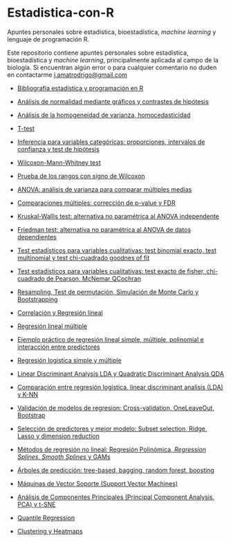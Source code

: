 # Estadistica-con-R
Apuntes personales sobre estadística, bioestadística, *machine learning* y lenguaje de programación R.

Este repositorio contiene apuntes personales sobre estadística, bioestadística y *machine learning*, principalmente aplicada al campo de la biología. Si encuentran algún error o para cualquier comentario no duden en contactarme j.amatrodrigo@gmail.com

+ [Bibliografía estadística y programación en R](https://github.com/JoaquinAmatRodrigo/Estadistica-con-R/blob/master/PDF_format/0_0_Bibliograf%C3%ADa_estad%C3%ADstica_y_programaci%C3%B3n_en_R.pdf)

+ [Análisis de normalidad mediante gráficos y contrastes de hipótesis](https://github.com/JoaquinAmatRodrigo/Estadistica-con-R/blob/master/PDF_format/8_An%C3%A1lisis_de__Normalidad_gr%C3%A1ficos_y_contrastes_de_hip%C3%B3tesis.pdf)

+ [Análisis de la homogeneidad de varianza, homocedasticidad](https://github.com/JoaquinAmatRodrigo/Estadistica-con-R/blob/master/PDF_format/9_Analisis_de_la_homogeneidad_de_varianza__homocedasticidad.pdf)

+ [T-test](https://github.com/JoaquinAmatRodrigo/Estadistica-con-R/blob/master/PDF_format/12_T-test.pdf)

+ [Inferencia para variables categóricas: proporciones, intervalos de confianza y test de hípótesis](https://github.com/JoaquinAmatRodrigo/Estadistica-con-R/blob/master/PDF_format/15_Inferencia_para_variables_categ%C3%B3ricas__proporciones__Intervalos_de_confianza_y_test_de_h%C3%ADpotesis.pdf)

+ [Wilcoxon-Mann-Whitney test](https://github.com/JoaquinAmatRodrigo/Estadistica-con-R/blob/master/PDF_format/17_Wilcoxon-Mann-Whitney%20test%20como%20alternativa%20al%20t-test.pdf)

+ [Prueba de los rangos con signo de Wilcoxon](https://github.com/JoaquinAmatRodrigo/Estadistica-con-R/blob/master/PDF_format/18_Prueba_de_los_rangos_con_signo_de_Wilcoxon__comparar_medianas__alternativa_no_param__trica_a_t-test_dependiente.pdf)

+ [ANOVA: análisis de varianza para comparar múltiples medias](https://github.com/JoaquinAmatRodrigo/Estadistica-con-R/blob/master/PDF_format/19_ANOVA_an__lisis_de_varianza_para_comparar_m__ltiples_medias.pdf)

+ [Comparaciones múltiples: corrección de p-value y FDR](https://github.com/JoaquinAmatRodrigo/Estadistica-con-R/blob/master/PDF_format/19b_Comparaciones_m%C3%BAltiples__correcci%C3%B3nd_de_p-value_y_FDR.pdf)

+ [Kruskal-Wallis test: alternativa no paramétrica al ANOVA independente](https://github.com/JoaquinAmatRodrigo/Estadistica-con-R/blob/master/PDF_format/20_Kruskal-Wallis_test_alternativa_no_param%C3%A9trica_al_ANOVA_independente.pdf)

+ [Friedman test: alternativa no paramétrica al ANOVA de datos dependientes](https://github.com/JoaquinAmatRodrigo/Estadistica-con-R/blob/master/PDF_format/21_Friedman_test_alternativa_no_param%C3%A9trica_al_ANOVA_de_datos_dependientes.pdf)

+ [Test estadísticos para variables cualitativas: test binomial exacto, test multinomial y test chi-cuadrado goodnes of fit](https://github.com/JoaquinAmatRodrigo/Estadistica-con-R/blob/master/PDF_format/22.1_Test_estad%C3%ADsticos_para_variables_cualitativas_Test_binomial_exacto%2C_test_multinomial_y_test_chi-cuadrado_goodnes_of_fit.pdf)

+ [Test estadísticos para variables cualitativas: test exacto de fisher, chi-cuadrado de Pearson, McNemar QCochran]()

+ [Resampling, Test de permutación, Simulación de Monte Carlo y Bootstrapping]()

+ [Correlación y Regresión lineal]()

+ [Regresión lineal múltiple]()

+ [Ejemplo práctico de regresión lineal simple, múltiple, polinomial e interacción entre predictores]()

+ [Regresión logística simple y múltiple]()

+ [Linear Discriminant Analysis LDA y Quadratic Discriminant Analysis QDA]()

+ [Comparación entre regresión logística, linear discriminant analisis (LDA) y K-NN]()

+ [Validación de modelos de regresion: Cross-validation, OneLeaveOut, Bootstrap]()

+ [Selección de predictores y mejor modelo: Subset selection, Ridge, Lasso y dimension reduction]()

+ [Métodos de regresión no lineal: Regresión Polinómica, *Regression Splines*, *Smooth Splines* y GAMs]()

+ [Árboles de predicción: tree-based, bagging, random forest, boosting]()

+ [Máquinas de Vector Soporte (Support Vector Machines)]()

+ [Análisis de Componentes Principales (Principal Component Analysis, PCA) y t-SNE]()

+ [Quantile Regression]()

+ [Clustering y Heatmaps]()
